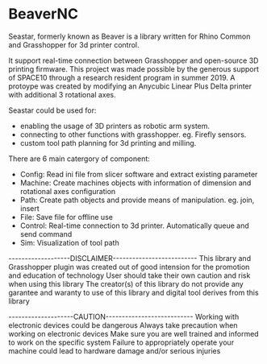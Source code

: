 # BeaverNC

Seastar, formerly known as Beaver is a library written for Rhino Common and Grasshopper for 3d printer control.


It support real-time connection between Grasshopper and open-source 3D printing firmware.
This project was made possible by the generous support of SPACE10 through a research resident program in summer 2019.
A protoype was created by modifying an Anycubic Linear Plus Delta printer with additional 3 rotational axes.


Seastar could be used for:
 * enabling the usage of 3D printers as robotic arm system.
 * connecting to other functions with grasshopper. eg. Firefly sensors.
 * custom tool path planning for 3d printing and milling.


There are 6 main catergory of component:
 * Config:   Read ini file from slicer software and extract existing parameter
 * Machine:  Create machines objects with information of dimension and rotational axes configuration
 * Path:	   Create path objects and provide means of manipulation. eg. join, insert	
 * File:     Save file for offline use
 * Control:  Real-time connection to 3d printer. Automatically queue and send command
 * Sim:      Visualization of tool path



-------------------DISCLAIMER--------------------------
This library and Grasshopper plugin was created out of good intension for the promotion and education of technology
User should take their own caution and risk when using this library
The creator(s) of this library do not provide any garantee and waranty to use of this library and digital tool derives from this library
  

--------------------CAUTION---------------------------
Working with electronic devices could be dangerous 
Always take precaution when working on electronic devices
Make sure you are well trained and informed to work on the specific system
Failure to appropriately operate your machine could lead to hardware damage and/or serious injuries
